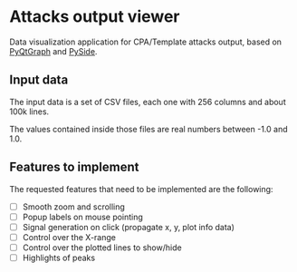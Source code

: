 # Attacks output viewer

Data visualization application for CPA/Template attacks output, based on [PyQtGraph](https://www.pyqtgraph.org)
and [PySide](https://wiki.qt.io/Qt_for_Python).


## Input data

The input data is a set of CSV files, each one with 256 columns and about 100k lines.

The values contained inside those files are real numbers between -1.0 and 1.0.

## Features to implement

The requested features that need to be implemented are the following:
- [ ] Smooth zoom and scrolling
- [ ] Popup labels on mouse pointing
- [ ] Signal generation on click (propagate x, y, plot info data)
- [ ] Control over the X-range
- [ ] Control over the plotted lines to show/hide
- [ ] Highlights of peaks
